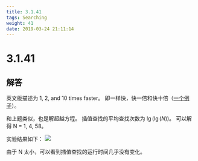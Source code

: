 ```yaml
---
title: 3.1.41
tags: Searching
weight: 41
date: 2019-03-24 21:11:14
---
```


# 3.1.41


## 解答

英文版描述为 1, 2, and 10 times faster。
即一样快，快一倍和快十倍（[一个例子](https://math.stackexchange.com/questions/12768/what-does-1-13-times-faster-mean)）。

和上题类似，也是解超越方程。
插值查找的平均查找次数为 $\lg(\lg(N))$。
可以解得 N = 1, 4, 58。

实验结果如下：
![](/resources/3.1.41/1.png)

由于 N 太小，可以看到插值查找的运行时间几乎没有变化。
